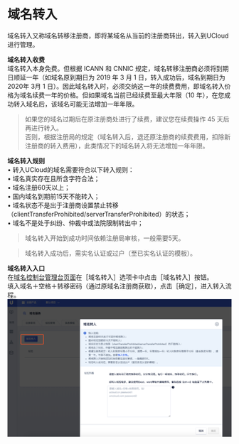 # 域名转入

域名转入又称域名转移注册商，即将某域名从当前的注册商转出，转入到UCloud进行管理。

**域名转入收费**  
域名转入本身免费。但根据 ICANN 和 CNNIC 规定，域名转移注册商必须将到期日顺延一年（如域名原到期日为 2019 年 3 月 1
日，转入成功后，域名到期日为 2020年 3月 1
日）。因此域名转入时，必须交纳这一年的续费费用，即域名转入价格为域名续费一年的价格。但如果域名当前已经续费至最大年限（10
年），在您成功转入域名后，该域名可能无法增加一年年限。  

> 如果您的域名过期后在原注册商处进行了续费，建议您在续费操作 45 天后再进行转入。  
> 否则，根据注册局的规定（域名转入后，退还原注册商的续费费用，扣除新注册商的转入费用），此类情况下的域名转入将无法增加一年年限。  

**域名转入规则**  
• 转入UCloud的域名需要符合以下转入规则：  
• 域名真实存在且所含字符合法；  
• 域名注册60天以上；  
• 国内域名到期前15天不能转入；  
•
域名状态不是出于注册商设置禁止转移（clientTransferProhibited/serverTransferProhibited）的状态；  
• 域名不是处于纠纷、仲裁中或法院限制转出中；  










> 域名转入开始到成功时间依赖注册局审核，一般需要5天。  




> 域名转入成功后，需实名认证或过户（至已实名认证的模板）。











**域名转入入口**  
在[域名控制台管理台页面](https://console.ucloud.cn/udnr/registerInquire)在［域名转入］选项卡中点击［域名转入］按钮。  
填入域名＋空格＋转移密码（通过原域名注册商获取），点击［确定］，进入转入流程。  
![](/images/transfer/域名转入.png)
